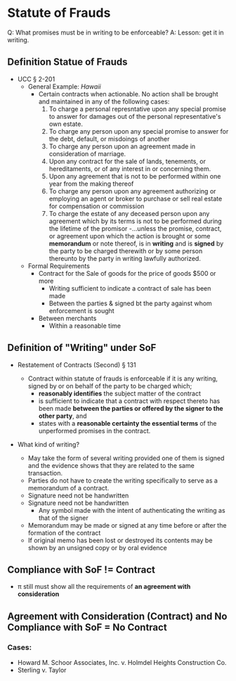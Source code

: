 # Statute of Frauds

Q: What promises must be in writing to be enforceable?
A: Lesson: get it in writing.

## Definition Statue of Frauds
- UCC § 2-201
  - General Example: *Hawaii*
    - Certain contracts when actionable. No action shall be brought and maintained in any of the following cases:
      1. To charge a personal represntative upon any special promise to answer for damages out of the personal representative's own estate.
      2. To charge any person upon any special promise to answer for the debt, default, or misdoings of another
      3. To charge any person upon an agreement made in consideration of marriage.
      4. Upon any contract for the sale of lands, tenements, or hereditaments, or of any interest in or concerning them.
      5. Upon any agreement that is not to be performed within one year from the making thereof
      6. To charge any person upon any agreement authorizing or employing an agent or broker to purchase or sell real estate for compensation or commission
      7. To charge the estate of any deceased person upon any agreement which by its terms is not to be performed during the lifetime of the promisor
    -...unless the promise, contract, or agreement upon which the action is brought or some **memorandum** or note thereof, is in **writing** and is **signed** by the party to be charged therewith or by some person thereunto by the party in writing lawfully authorized.
  - Formal Requirements
    - Contract for the Sale of goods for the price of goods $500 or more
      - Writing sufficient to indicate a contract of sale has been made
      - Between the parties & signed bt the party against whom enforcement is sought
    - Between merchants
      - Within a reasonable time

## Definition of "Writing" under SoF
- Restatement of Contracts (Second) § 131
  - Contract within statute of frauds is enforceable if it is any writing, signed by or on behalf of the party to be charged which;
    - **reasonably identifies** the subject matter of the contract
    - is sufficient to indicate that a contract with respect thereto has been made **between the parties or offered by the signer to the other party**, and
    - states with a **reasonable certainty the essential terms** of the unperformed promises in the contract.

- What kind of writing?
  - May take the form of several writing provided one of them is signed and the evidence shows that they are related to the same transaction.
  - Parties do not have to create the writing specifically to serve as a memorandum of a contract.
  - Signature need not be handwritten
  - Signature need not be handwritten
    - Any symbol made with the intent of authenticating the writing as that of the signer
  - Memorandum may be made or signed at any time before or after the formation of the contract
  - If original memo has been lost or destroyed its contents may be shown by an unsigned copy or by oral evidence



## Compliance with SoF != Contract
  - π still must show all the requirements of **an agreement with consideration**
## Agreement with Consideration (Contract) and No Compliance with SoF = No Contract




### Cases:
- Howard M. Schoor Associates, Inc. v. Holmdel Heights Construction Co.
- Sterling v. Taylor
